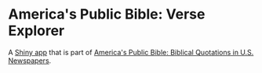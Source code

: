 # America's Public Bible: Verse Explorer

A [Shiny app](http://shiny.rstudio.com/) that is part of [America's Public Bible: Biblical Quotations in U.S. Newspapers](http://americaspublicbible.org/).

